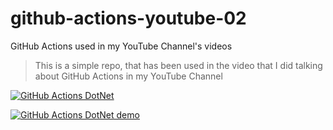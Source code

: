 # github-actions-youtube-02
GitHub Actions used in my YouTube Channel's videos

> This is a simple repo, that has been used in the video that I did talking about GitHub Actions in my YouTube Channel

[![GitHub Actions DotNet](https://github.com/J0rgeSerran0/github-actions-youtube-02/actions/workflows/github-actions-dotnet.yaml/badge.svg?event=push)](https://github.com/J0rgeSerran0/github-actions-youtube-02/actions/workflows/github-actions-dotnet.yaml)

[![GitHub Actions DotNet demo](https://github.com/mmunozn/github-actions-youtube-02/actions/workflows/github-actions-dotnet.yaml/badge.svg?event=push)](https://github.com/mmunozn/github-actions-youtube-02/actions/workflows/github-actions-dotnet.yaml)
